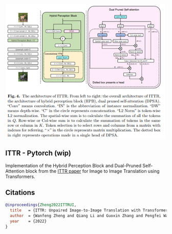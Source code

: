 <img src="./ittr.png" width="500px"></img>

## ITTR - Pytorch (wip)

Implementation of the Hybrid Perception Block and Dual-Pruned Self-Attention block from the <a href="https://arxiv.org/abs/2203.16015">ITTR paper</a> for Image to Image Translation using Transformers.

## Citations

```bibtex
@inproceedings{Zheng2022ITTRUI,
  title   = {ITTR: Unpaired Image-to-Image Translation with Transformers},
  author  = {Wanfeng Zheng and Qiang Li and Guoxin Zhang and Pengfei Wan and Zhongyuan Wang},
  year    = {2022}
}
```
